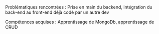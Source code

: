 Problématiques rencontrées : Prise en main du backend, intégration du back-end au front-end déjà codé par un autre dev


Compétences acquises : Apprentissage de MongoDb, apprentissage de CRUD
